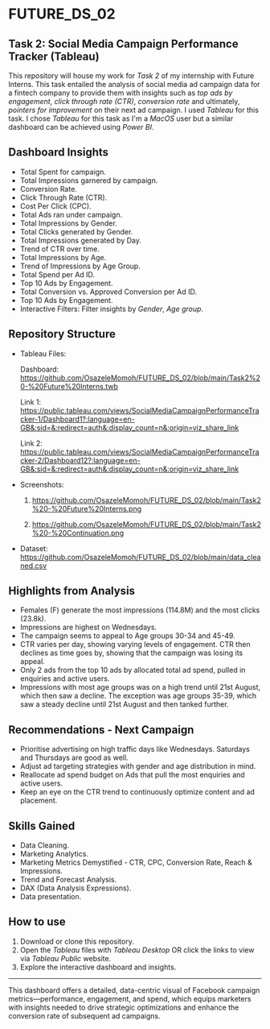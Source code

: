 # FUTURE_DS_02
## Task 2: Social Media Campaign Performance Tracker (Tableau)

This repository will house my work for *Task 2* of my internship with Future Interns.
This task entailed the analysis of social media ad campaign data for a fintech company to provide them with insights such as *top ads by engagement*, *click through rate (CTR)*, *conversion rate* and ultimately, *pointers for improvement* on their next ad campaign. I used *Tableau* for this task. I chose *Tableau* for this task as I'm a *MacOS* user but a similar dashboard can be achieved using *Power BI*.

## Dashboard Insights
- Total Spent for campaign.
- Total Impressions garnered by campaign.
- Conversion Rate.
- Click Through Rate (CTR).
- Cost Per Click (CPC).
- Total Ads ran under campaign.
- Total Impressions by Gender.
- Total Clicks generated by Gender.
- Total Impressions generated by Day.
- Trend of CTR over time.
- Total Impressions by Age.
- Trend of Impressions by Age Group.
- Total Spend per Ad ID.
- Top 10 Ads by Engagement.
- Total Conversion vs. Approved Conversion per Ad ID.
- Top 10 Ads by Engagement.
- Interactive Filters: Filter insights by *Gender*, *Age group*.

## Repository Structure
- Tableau Files:
  
  Dashboard: https://github.com/OsazeleMomoh/FUTURE_DS_02/blob/main/Task2%20-%20Future%20Interns.twb
  
  Link 1: https://public.tableau.com/views/SocialMediaCampaignPerformanceTracker-1/Dashboard1?:language=en-GB&:sid=&:redirect=auth&:display_count=n&:origin=viz_share_link
  
  Link 2: https://public.tableau.com/views/SocialMediaCampaignPerformanceTracker-2/Dashboard12?:language=en-GB&:sid=&:redirect=auth&:display_count=n&:origin=viz_share_link
 
- Screenshots:
  
  1. https://github.com/OsazeleMomoh/FUTURE_DS_02/blob/main/Task2%20-%20Future%20Interns.png
  
  2. https://github.com/OsazeleMomoh/FUTURE_DS_02/blob/main/Task2%20-%20Continuation.png

- Dataset: https://github.com/OsazeleMomoh/FUTURE_DS_02/blob/main/data_cleaned.csv

## Highlights from Analysis
- Females (F) generate the most impressions (114.8M) and the most clicks (23.8k).
- Impressions are highest on Wednesdays. 
- The campaign seems to appeal to Age groups 30-34 and 45-49.
- CTR varies per day, showing varying levels of engagement. CTR then declines as time goes by, showing that the campaign was losing its appeal.
- Only 2 ads from the top 10 ads by allocated total ad spend, pulled in enquiries and active users.
- Impressions with most age groups was on a high trend until 21st August, which then saw a decline. The exception was age groups 35-39, which saw a steady decline until 21st August and then tanked further.

## Recommendations - Next Campaign
- Prioritise advertising on high traffic days like Wednesdays. Saturdays and Thursdays are good as well.
- Adjust ad targeting strategies with gender and age distribution in mind.
- Reallocate ad spend budget on Ads that pull the most enquiries and active users.
- Keep an eye on the CTR trend to continuously optimize content and ad placement.

## Skills Gained
- Data Cleaning.
- Marketing Analytics.
- Marketing Metrics Demystified - CTR, CPC, Conversion Rate, Reach & Impressions.
- Trend and Forecast Analysis.
- DAX (Data Analysis Expressions).
- Data presentation.

## How to use
1. Download or clone this repository.
2. Open the *Tableau* files with *Tableau Desktop* OR click the links to view via *Tableau Public* website.
3. Explore the interactive dashboard and insights.

---

This dashboard offers a detailed, data-centric visual of Facebook campaign metrics—performance, engagement, and spend, which equips marketers with insights needed to drive strategic optimizations and enhance the conversion rate of subsequent ad campaigns.

